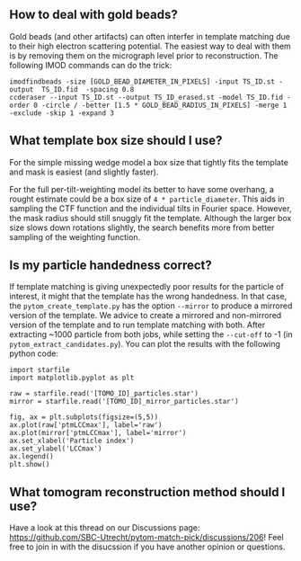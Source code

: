 ## How to deal with gold beads?

Gold beads (and other artifacts) can often interfer in template matching due to their high electron scattering potential. The easiest way to deal with them is by removing them on the micrograph level prior to reconstruction. The following IMOD commands can do the trick:

```
imodfindbeads -size [GOLD_BEAD_DIAMETER_IN_PIXELS] -input TS_ID.st -output  TS_ID.fid  -spacing 0.8
ccderaser --input TS_ID.st --output TS_ID_erased.st -model TS_ID.fid -order 0 -circle / -better [1.5 * GOLD_BEAD_RADIUS_IN_PIXELS] -merge 1 -exclude -skip 1 -expand 3
```

## What template box size should I use?

For the simple missing wedge model a box size that tightly fits the template and mask is easiest (and slightly faster).

For the full per-tilt-weighting model its better to have some overhang, a rought estimate could be a box size of `4 * particle_diameter`. This aids in sampling the CTF function and the individual tilts in Fourier space. However, the mask radius should still snuggly fit the template. Although the larger box size slows down rotations slightly, the search benefits more from better sampling of the weighting function.

## Is my particle handedness correct?

If template matching is giving unexpectedly poor results for the particle of interest, it might that the template has the wrong handedness. In that case, the `pytom_create_template.py` has the option `--mirror` to produce a mirrored version of the template. We advice to create a mirrored and non-mirrored version of the template and to run template matching with both. After extracting ~1000 particle from both jobs, while setting the `--cut-off` to -1 (in `pytom_extract_candidates.py`). You can plot the results with the following python code:

```
import starfile
import matplotlib.pyplot as plt

raw = starfile.read('[TOMO_ID]_particles.star')
mirror = starfile.read('[TOMO_ID]_mirror_particles.star')

fig, ax = plt.subplots(figsize=(5,5))
ax.plot(raw['ptmLCCmax'], label='raw')
ax.plot(mirror['ptmLCCmax'], label='mirror')
ax.set_xlabel('Particle index')
ax.set_ylabel('LCCmax')
ax.legend()
plt.show()
```

## What tomogram reconstruction method should I use?

Have a look at this thread on our Discussions page: <https://github.com/SBC-Utrecht/pytom-match-pick/discussions/206>! Feel free to join in with the disucssion if you have another opinion or questions.
